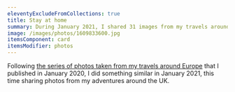 ```yaml
---
eleventyExcludeFromCollections: true
title: Stay at home
summary: During January 2021, I shared 31 images from my travels around the UK.
image: /images/photos/1609833600.jpg
itemsComponent: card
itemsModifier: photos
---
```

Following [the series of photos taken from my travels around Europe](/collections/look_to_europe/) that I published in January 2020, I did something similar in January 2021, this time sharing photos from my adventures around the UK.

